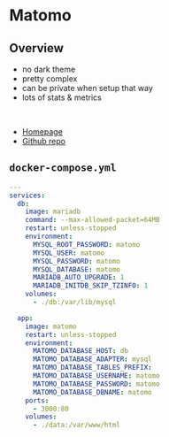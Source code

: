 # Matomo

## Overview

- no dark theme
- pretty complex
- can be private when setup that way
- lots of stats & metrics

<br>

- [Homepage](https://matomo.org)
- [Github repo](https://github.com/matomo-org/docker)


## `docker-compose.yml`
```yml
---
services:
  db:
    image: mariadb
    command: --max-allowed-packet=64MB
    restart: unless-stopped
    environment:
      MYSQL_ROOT_PASSWORD: matomo
      MYSQL_USER: matomo
      MYSQL_PASSWORD: matomo
      MYSQL_DATABASE: matomo
      MARIADB_AUTO_UPGRADE: 1
      MARIADB_INITDB_SKIP_TZINFO: 1
    volumes:
      - ./db:/var/lib/mysql

  app:
    image: matomo
    restart: unless-stopped
    environment:
      MATOMO_DATABASE_HOST: db
      MATOMO_DATABASE_ADAPTER: mysql
      MATOMO_DATABASE_TABLES_PREFIX:
      MATOMO_DATABASE_USERNAME: matomo
      MATOMO_DATABASE_PASSWORD: matomo
      MATOMO_DATABASE_DBNAME: matomo
    ports:
      - 3000:80
    volumes:
      - ./data:/var/www/html
```

